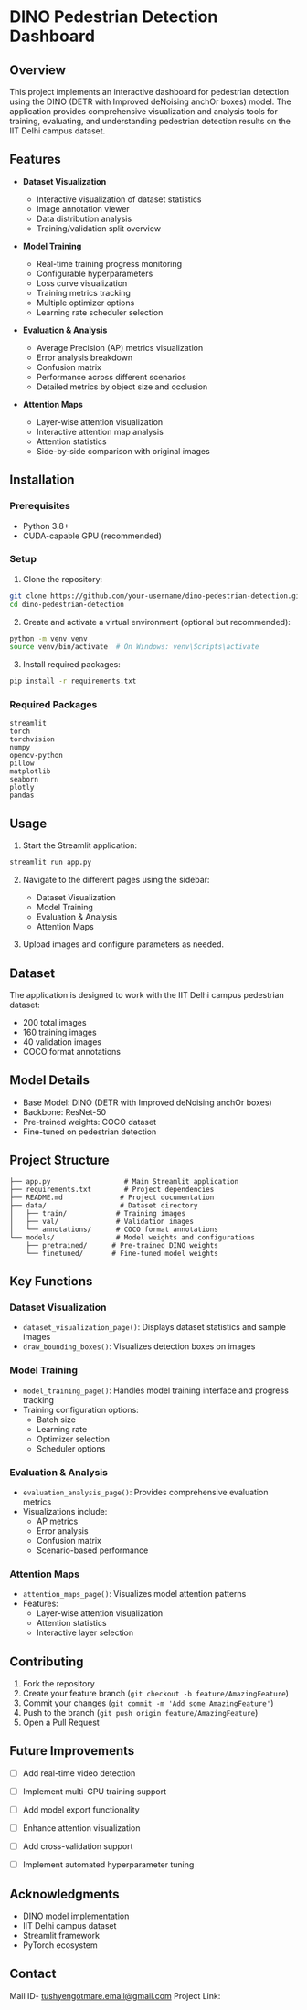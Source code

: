 # DINO Pedestrian Detection Dashboard

## Overview
This project implements an interactive dashboard for pedestrian detection using the DINO (DETR with Improved deNoising anchOr boxes) model. The application provides comprehensive visualization and analysis tools for training, evaluating, and understanding pedestrian detection results on the IIT Delhi campus dataset.

## Features
- **Dataset Visualization**
  - Interactive visualization of dataset statistics
  - Image annotation viewer
  - Data distribution analysis
  - Training/validation split overview

- **Model Training**
  - Real-time training progress monitoring
  - Configurable hyperparameters
  - Loss curve visualization
  - Training metrics tracking
  - Multiple optimizer options
  - Learning rate scheduler selection

- **Evaluation & Analysis**
  - Average Precision (AP) metrics visualization
  - Error analysis breakdown
  - Confusion matrix
  - Performance across different scenarios
  - Detailed metrics by object size and occlusion

- **Attention Maps**
  - Layer-wise attention visualization
  - Interactive attention map analysis
  - Attention statistics
  - Side-by-side comparison with original images

## Installation

### Prerequisites
- Python 3.8+
- CUDA-capable GPU (recommended)

### Setup
1. Clone the repository:
```bash
git clone https://github.com/your-username/dino-pedestrian-detection.git
cd dino-pedestrian-detection
```

2. Create and activate a virtual environment (optional but recommended):
```bash
python -m venv venv
source venv/bin/activate  # On Windows: venv\Scripts\activate
```

3. Install required packages:
```bash
pip install -r requirements.txt
```

### Required Packages
```plaintext
streamlit
torch
torchvision
numpy
opencv-python
pillow
matplotlib
seaborn
plotly
pandas
```

## Usage

1. Start the Streamlit application:
```bash
streamlit run app.py
```

2. Navigate to the different pages using the sidebar:
   - Dataset Visualization
   - Model Training
   - Evaluation & Analysis
   - Attention Maps

3. Upload images and configure parameters as needed.

## Dataset
The application is designed to work with the IIT Delhi campus pedestrian dataset:
- 200 total images
- 160 training images
- 40 validation images
- COCO format annotations

## Model Details
- Base Model: DINO (DETR with Improved deNoising anchOr boxes)
- Backbone: ResNet-50
- Pre-trained weights: COCO dataset
- Fine-tuned on pedestrian detection

## Project Structure
```
├── app.py                  # Main Streamlit application
├── requirements.txt        # Project dependencies
├── README.md              # Project documentation
├── data/                  # Dataset directory
│   ├── train/            # Training images
│   ├── val/              # Validation images
│   └── annotations/      # COCO format annotations
└── models/               # Model weights and configurations
    ├── pretrained/      # Pre-trained DINO weights
    └── finetuned/       # Fine-tuned model weights
```

## Key Functions

### Dataset Visualization
- `dataset_visualization_page()`: Displays dataset statistics and sample images
- `draw_bounding_boxes()`: Visualizes detection boxes on images

### Model Training
- `model_training_page()`: Handles model training interface and progress tracking
- Training configuration options:
  - Batch size
  - Learning rate
  - Optimizer selection
  - Scheduler options

### Evaluation & Analysis
- `evaluation_analysis_page()`: Provides comprehensive evaluation metrics
- Visualizations include:
  - AP metrics
  - Error analysis
  - Confusion matrix
  - Scenario-based performance

### Attention Maps
- `attention_maps_page()`: Visualizes model attention patterns
- Features:
  - Layer-wise attention visualization
  - Attention statistics
  - Interactive layer selection

## Contributing
1. Fork the repository
2. Create your feature branch (`git checkout -b feature/AmazingFeature`)
3. Commit your changes (`git commit -m 'Add some AmazingFeature'`)
4. Push to the branch (`git push origin feature/AmazingFeature`)
5. Open a Pull Request

## Future Improvements
- [ ] Add real-time video detection
- [ ] Implement multi-GPU training support
- [ ] Add model export functionality
- [ ] Enhance attention visualization
- [ ] Add cross-validation support
- [ ] Implement automated hyperparameter tuning


## Acknowledgments
- DINO model implementation
- IIT Delhi campus dataset
- Streamlit framework
- PyTorch ecosystem

## Contact
Mail ID- tushyengotmare.email@gmail.com
Project Link: 
